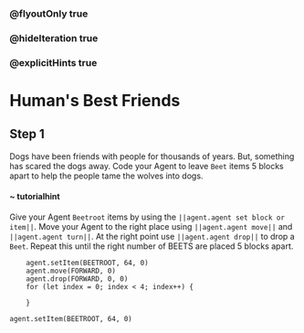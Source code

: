 ### @flyoutOnly true
### @hideIteration true
### @explicitHints true

# Human's Best Friends

## Step 1
Dogs have been friends with people for thousands of years. But, something has scared the dogs away. Code your Agent to leave ``Beet`` items 5 blocks apart to help the people tame the wolves into dogs.
#### ~ tutorialhint 
Give your Agent ``Beetroot`` items by using the ``||agent.agent set block or item||``. Move your Agent to the right place using ``||agent.agent move||`` and ``||agent.agent turn||``. At the right point use ``||agent.agent drop||`` to drop a ``Beet``. Repeat this until the right number of BEETS are placed 5 blocks apart.

```ghost
    agent.setItem(BEETROOT, 64, 0)
    agent.move(FORWARD, 0)
    agent.drop(FORWARD, 0, 0)
    for (let index = 0; index < 4; index++) {
    	
    }
```
```template
agent.setItem(BEETROOT, 64, 0)
```
```package
```

